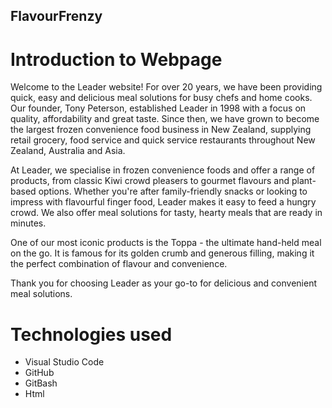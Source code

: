 ## FlavourFrenzy

# Introduction to Webpage

Welcome to the Leader website! For over 20 years, we have been providing quick, easy and delicious meal solutions for busy chefs and home cooks. Our founder, Tony Peterson, established Leader in 1998 with a focus on quality, affordability and great taste. Since then, we have grown to become the largest frozen convenience food business in New Zealand, supplying retail grocery, food service and quick service restaurants throughout New Zealand, Australia and Asia.

At Leader, we specialise in frozen convenience foods and offer a range of products, from classic Kiwi crowd pleasers to gourmet flavours and plant-based options. Whether you're after family-friendly snacks or looking to impress with flavourful finger food, Leader makes it easy to feed a hungry crowd. We also offer meal solutions for tasty, hearty meals that are ready in minutes.

One of our most iconic products is the Toppa - the ultimate hand-held meal on the go. It is famous for its golden crumb and generous filling, making it the perfect combination of flavour and convenience.

Thank you for choosing Leader as your go-to for delicious and convenient meal solutions.

# Technologies used

- Visual Studio Code
- GitHub
- GitBash
- Html


